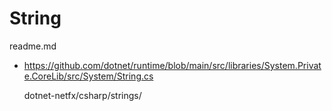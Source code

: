 # String

readme.md

*   https://github.com/dotnet/runtime/blob/main/src/libraries/System.Private.CoreLib/src/System/String.cs

    dotnet-netfx/csharp/strings/

